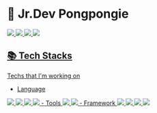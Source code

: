 # 🐸 Jr.Dev Pongpongie

<a href="https://github.com/pongpongie" target="_blank"><img src="https://img.shields.io/badge/Github-181717?style=for-the-badge&logo=Github&logoColor=white"> 
<a href="https://www.instagram.com/asukuream/" target="_blank"><img src="https://img.shields.io/badge/Instagram-E4405F?style=for-the-badge&logo=Instagram&logoColor=white">
<a href="https://bloom-quartz-e88.notion.site/LIFE-51a68fafbc43419c888ba046cab715ab" target="_blank"><img src="https://img.shields.io/badge/Notion-000000?style=for-the-badge&logo=Notion&logoColor=white">
<a href="https://pongpongi.tistory.com/" target="_blank"><img src="https://img.shields.io/badge/Tistory-FC6D26?style=for-the-badge&logo=&logoColor="> 


## 📚 Tech Stacks 
Techs that I'm working on <br/>
- Language
 <img src="https://img.shields.io/badge/Python-3776AB?style=for-the-badge&logo=python&logoColor=yellow">
 <img src="https://img.shields.io/badge/javascript-F7DF1E?style=for-the-badge&logo=javascript&logoColor=black">
 <img src="https://img.shields.io/badge/html5-E34F26?style=for-the-badge&logo=html5&logoColor=white">
 <img src="https://img.shields.io/badge/css-1572B6?style=for-the-badge&logo=css3&logoColor=white"> 
- Tools
 <img src="https://img.shields.io/badge/Pycharm-000000?style=for-the-badge&logo=pycharm&logoColor=white">
 <img src="https://img.shields.io/badge/git-F05032?style=for-the-badge&logo=git&logoColor=white">
- Framework
 <img src="https://img.shields.io/badge/jquery-0769AD?style=for-the-badge&logo=jquery&logoColor=white">
 <img src="https://img.shields.io/badge/react-61DAFB?style=for-the-badge&logo=react&logoColor=black">
 <img src="https://img.shields.io/badge/bootstrap-7952B3?style=for-the-badge&logo=bootstrap&logoColor=white">
 <img src="https://img.shields.io/badge/socket.io-010101?style=for-the-badge&logo=socket.io&logoColor=white">


